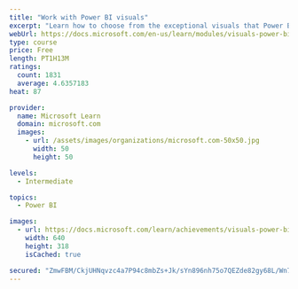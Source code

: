 ```yaml
---
title: "Work with Power BI visuals"
excerpt: "Learn how to choose from the exceptional visuals that Power BI makes available to you. Formatting visuals will direct the user’s attention to exactly where you want it, while helping to make the visual easier to read and interpret. You will also learn about how to use key performance indicators (KPIs)."
webUrl: https://docs.microsoft.com/en-us/learn/modules/visuals-power-bi/
type: course
price: Free
length: PT1H13M
ratings:
  count: 1831
  average: 4.6357183
heat: 87

provider:
  name: Microsoft Learn
  domain: microsoft.com
  images:
    - url: /assets/images/organizations/microsoft.com-50x50.jpg
      width: 50
      height: 50

levels:
  - Intermediate

topics:
  - Power BI

images:
  - url: https://docs.microsoft.com/learn/achievements/visuals-power-bi-social.png
    width: 640
    height: 318
    isCached: true

secured: "ZmwFBM/CkjUHNqvzc4a7P94c8mbZs+Jk/sYn896nh75o7QEZde82gy68L/Wn7ZYxv6VCwGzBPdZ+iuiW8o2YNIydz96wEyKdrVzYbowdf2MeLc33rMBiA6r6Mgay1e9CMDj1wKlrxt1c2WEuqSkb4l+F7Fw0XH+lySVfHzJXmBjG0Mey/MtfG5UTQWVvzxLPH3m1gffUM1I5r6rFSEIfDLh83DPsW5b0PjIW0BXCaNRm9PdeoncmlGohNB6kaR1GYI4UAoQV6V3KUFSRRhCzvoWiCaizyqEH6Y0jJBJhQ//a+1BZUJASbGHD0Cbb3X0q8HJv/6pIJl47c7rUGswDK2CBxXtvtdurRVXWLo+DnOS8NkZJw0dY3y+9Xffyn3QFERQqPRo+UpfCYIBjZZ35ISccmknv6nTZrqgEMbNIwMw=;IoSuzPowgm3+VbmXtSvTJw=="
---
```


